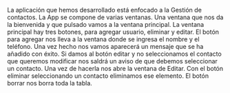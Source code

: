 La aplicación que hemos desarrollado está enfocado a la Gestión de contactos. 
La App se compone de varias ventanas. 
Una ventana que nos da la bienvenida y que pulsado vamos a la ventana principal.
La ventana principal hay tres botones, para agregar usuario, eliminar y editar. 
El botón para agregar nos lleva a la ventana donde se ingresa el nombre y el teléfono. Una vez hecho nos vamos aparecerá un mensaje que se ha añadido con éxito. 
Si damos al botón editar y no seleccionamos el contacto que queremos modificar  nos saldrá un aviso de que debemos seleccionar un contacto. Una vez de hacerla nos abre la ventana de Editar. 
Con el botón eliminar seleccionando un contacto eliminamos ese elemento. 
El botón borrar nos borra toda la tabla.